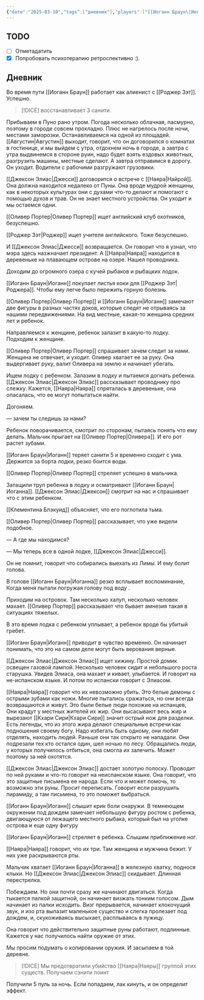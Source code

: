 ```yaml
---
{"date":"2025-03-10","tags":["дневник"],"players":["[[Иоганн Браун\|Иоганн Браун]]","[[Роджер Зэт\|Роджер Зэт]]","[[Клементина Блэкуид\|Клементина Блэкуид]]","[[Оливер Портер\|Оливер Портер]]"],"campaign":"[[Маски Ньярлахотепа]]","world-date":"25 марта 1921","world-time-start":"утро","dg-publish":true,"previous-session":"[[4 марта 2025]]","next-session":"[[28 марта 2025]]","permalink":"/10-marta-2025/","dgPassFrontmatter":true}
---
```



## TODO
- [ ] Отметадатить
- [x] Попробовать психотерапию ретроспективно :).
## Дневник
Во время пути [[Иоганн Браун]] работает как алиенист с [[Роджер Зэт]]. Успешно.
> [!DICE] восстанавливает 3 санити.

Прибываем в Пуно рано утром. Погода несколько облачная, пасмурно, поэтому в городе совсем прохладно. Плюс не нагрелось после ночи, местами заморозки. Останавливаемся на одной из площадей. [[Августин\|Августин]] выходит, говорит, что он договорился о комнатах в гостинице, и мы выйдем с утра, отдохнем ночь в городе, а завтра с утра выдвинемся в стороне руин, надо будет взять ездовых животных, разгрузить машины, местные сделают. А завтра отправимся в дорогу. Он уходит. Водители с рабочими разгружают грузовики.

[[Джексон Элиас\|Джесси]] договорится о встрече с [[Наяра\|Найрой]]. Она должна находится недалеко от Пуны. Она вроде мудрой женщины, как в некоторых культурах они с духами что-то делают и помогают с помощью духов и трав. Он не знает местного устройства. Он уходит и мы остаемся одни. 

[[Оливер Портер\|Оливер Портер]] ищет английский клуб охотников, безуспешно.

[[Роджер Зэт\|Роджер]] ищет учителя английского. Тоже безуспешно.

И [[Джексон Элиас\|Джесси]] возвращается. Он говорит что я узнал, что мэра здесь назжначает президент. А [[Наяра\|Наяра]] находится в деревеньке на плавающем острове на озере. Нашел проводника. 

Доходим до огромного озера с кучей рыбаков и рыбацких лодок. 

[[Иоганн Браун\|Иоганн]] покупает листья коки для [[Роджер Зэт\|Роджера]]. Чтобы ему легче было пережить горную болезнь. 

[[Оливер Портер\|Оливер Портер]] и [[Иоганн Браун\|Иоганн]] замечают две фигуры в разных частях доков, которые следят не отрываясь за нашими передвижениями. На вид местные, какая-то женщина средних лет и ребенок. 

Направляемся к женщине, ребенок залазит в какую-то лодку. Подходим к женщине. 

[[Оливер Портер\|Оливер Портер]] спрашивает зачем следит за нами. Женщина не отвечает, и уходит. Оливер хватает ее за руку. Она выдергивает руку, валит Оливера на землю и начинает убегать. 

Ищем лодку с ребенком. Залазим в лодку и пытаемся догнать ребенка. [[Джексон Элиас\|Джексон Элиас]] рассказывает проводнику про слежку. Кажется, [[Наяра\|Наяра]] спряталась в деревеньке, она опасалась, что ее могут попытаться найти. 

Догоняем.

— зачем ты следишь за нами?

Ребенок поворачивается, смотрит по сторонам, пытаясь понять что ему делать. Мальчик прыгает на [[Оливер Портер\|Оливера]]. И его рот растет зубами. 

[[Иоганн Браун\|Иоганн]] теряет санити 5 и временно сходит с ума. Держится за борта лодки, резко боится воды. 

[[Оливер Портер\|Оливер Портер]] стреляет успешно в мальчика. 

Затащили труп ребенка в лодку и осматривают [[Иоганн Браун\|Иоганна]]. [[Джексон Элиас\|Джексон]] смотрит на нас и спрашивает что с этим ребенком.

[[Клементина Блэкуид]] объясняет, что его поглотила тьма.

[[Оливер Портер\|Оливер Портер]] рассказывает, что уже видели подобное. 

— А где мы находимся?

— Мы теперь все в одной лодке, [[Джексон Элиас\|Джесси]].

Он не помнит, говорит что собирались выехать из Лимы. И ему болит голова. 

В голове [[Иоганн Браун\|Иоганна]] резко всплывает воспоминание, Когда меня пытали погружая голову под воду .

Приходим на островок. Там несколько халуп, несколько человек махает. [[Оливер Портер]] рассказывает что бывает амнезия такая в ситуациях тяжелых. 

В это время лодка с ребенком уплывает, а ребенок вроде бы убитый гребет. 

[[Иоганн Браун\|Иоганн]] приводит в чувство временно. Он начинает понимать, что это на самом деле могут быть верования верные. 

[[Джексон Элиас\|Джексон Элиас]] ищет хижину. Простой домик освещен газовой лампой. Несколько человек сидит и небольшого роста старушка. Увидев Элиаса, она махает и кивает, улыбается. И говорит на не-испанском языке. И потом по испански говорит с Элиасом.

[[Наяра\|Наяра]] говорит что их невозможно убить. Это белые демоны с острыми зубами как ножи. Многие пытались сражаться, но они всегда возвращаются и живут. Это были белые люди похожие на испанцев, Они крадут у местных жителей их жир. Они высасывают весь жир и вырезают [[Кхари Сири\|Кхари Сири]] значит острый нож для разделки. Есть легенды, что из этого жира делают специальные встречи как подношения своему богу. Надо избегать быть одному, они любят отделять, находить людей. Раньше они так открыто не нападали. Они подрезали тех кто остался один, шел ночью по лесу. Обращались люди, у которых получилось отбиться, она смогла их залечить. Может поэтому за ней охотятся. 

[[Джексон Элиас\|Джексон Элиас]] достает золотую полоску. Проводит по ней руками и что-то говорит на неиспанском языке. Она говорит, что это защитные письмена ее народа. Если что и может помочь, то возможно эти руны. Просит переписать. Говорит если разрушить пирамиду, а там письмена, то это поможет выбраться. 

[[Иоганн Браун\|Иоганн]] слышит крик боли снаружи. В темнеющем окружении под дождем замечает небольшую фигуру ростом с ребенка, двигающуюся от лежащего местного рыбака, который был на уголке острова и еще одну фигуру 

[[Иоганн Браун\|Иоганн]] стреляет в ребенка. Слышим приближение ног. 

[[Наяра\|Наяра]] говорит, что их три. Там женщина и мужчина бежит. У них уже раскрываются рты. 

Мальчик хватает [[Иоганн Браун\|Иоганна]] в железную хватку, поднося клыки. Но [[Джексон Элиас\|Джексон Элиас]] скидывает. Длинная перестрелка.

Побеждаем. Но они почти сразу же начинают двигаться. Когда тыкается палкой защитной, он начинает визжать тонким голосом. Дым начинает из палки исходить. Визг прерывается, начинает клокочущий звук, и изо рта вылазит маленькое существо и слегка пролезает под дождем, и, скукоживаясь высыхает, расплываясь в лужицу. 

Она говорит что действительно защитные руны работают, подлинные. Кажется у нас получилось найти оружие от этих. 

Мы просим подумать о копировании оружия. И засыпаем в той деревне. 

> [!DICE] Мы предотвратили убийство [[Наяра\|Наяры]] группой этих существ. Получаем сэнити поинт

Получили 5 пуль за ночь. Если попадаем, лак кинуть, и он определит эффект. 